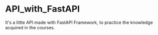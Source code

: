 # API_with_FastAPI
It's a little API made with FastAPI Framework, to practice the knowledge acquired in the courses.
